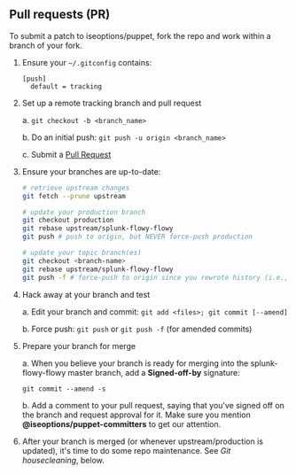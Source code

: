 Pull requests (PR)
------------------

To submit a patch to iseoptions/puppet, fork the repo and work within
a branch of your fork.

1. Ensure your `~/.gitconfig` contains:

    ```
    [push]
      default = tracking
    ```

2. Set up a remote tracking branch and pull request

   a. `git checkout -b <branch_name>`

   b. Do an initial push: `git push -u origin <branch_name>`

   c. Submit a [Pull Request](https://help.github.com/articles/using-pull-requests)

3. Ensure your branches are up-to-date:

    ```bash
    # retrieve upstream changes
    git fetch --prune upstream

    # update your production branch
    git checkout production
    git rebase upstream/splunk-flowy-flowy
    git push # push to origin, but NEVER force-push production

    # update your topic branch(es)
    git checkout <branch-name>
    git rebase upstream/splunk-flowy-flowy
    git push -f # force-push to origin since you rewrote history (i.e., changed hashes)
    ```

4. Hack away at your branch and test

   a. Edit your branch and commit: `git add <files>; git commit [--amend]`

   b. Force push: `git push` or `git push -f` (for amended commits)


5. Prepare your branch for merge

   a. When you believe your branch is ready for merging into the
      splunk-flowy-flowy master branch, add a **Signed-off-by** signature:

    ```
    git commit --amend -s
    ```

   b. Add a comment to your pull request, saying that
      you've signed off on the branch and request approval for it.
      Make sure you mention **@iseoptions/puppet-committers** to get
      our attention.

6. After your branch is merged (or whenever upstream/production is updated),
   it's time to do some repo maintenance. See *Git housecleaning*, below.


